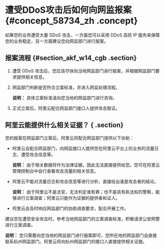 # 遭受DDoS攻击后如何向网监报案 {#concept_58734_zh .concept}

如果您的业务遭受大量 DDoS 攻击，一方面您可以采用 DDoS 高防 IP 服务来保障您的业务稳定，另一方面建议您向网监部门进行报案。

## 报案流程 {#section_akf_w14_cgb .section}

1.  遭受 DDoS 攻击后，您应该尽快向当地网监部门进行报案，并根据网监部门要求提供相关信息。
2.  网监部门判断是否符合立案标准，并进入网监处理流程。

    **说明：** 具体立案标准请向您当地的网监部门进行咨询。

3.  正式立案后，阿里云配合网监部门接口人提供攻击取证。

## 阿里云能提供什么相关证据？ { .section}

您的报案在网监部门立案后，阿里云将配合网监部门提供以下协助：

-   阿里云会配合网监部门，向网监接口人提供您在阿里云平台上的业务的流量日志、遭受攻击信息等。

    **说明：** 由于相关数据将作为法律证据，因此无法直接提供给您。您可在阿里云管理控制台中自行查看攻击流量的相关信息。

-   阿里云不能对流量日志和攻击信息等进行分析，直接给出谁是攻击者的结论。

    **说明：** 由于阿里云不是法官，无法判定谁有罪；也不是具有执法权的警察，能够进行立案调查；阿里云只能作为证据的提供者和证人。

-   阿里云会及时响应网监部门的协助调查要求，配合开展工作。

建议您在遭受安全攻击时，参考当地网监部门的立案调查标准，积极请求公安网警进行立案调查。

**说明：** 您只需要向您当地的网监部门进行报案即可，您所在地的网监部门会直接联系杭州网监部门。阿里云将向杭州网监部门的接口人直接提供相关证据。

